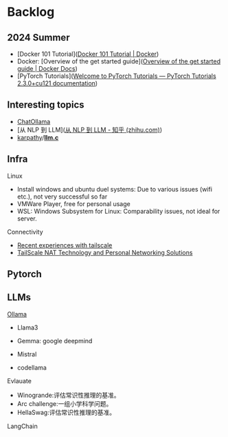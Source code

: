 # Backlog



## 2024 Summer

- [Docker 101 Tutorial]([Docker 101 Tutorial | Docker](https://www.docker.com/101-tutorial/))
- Docker: [Overview of the get started guide]([Overview of the get started guide | Docker Docs](https://docs.docker.com/get-started/))
- [PyTorch Tutorials]([Welcome to PyTorch Tutorials — PyTorch Tutorials 2.3.0+cu121 documentation](https://pytorch.org/tutorials/))

## Interesting topics

- [ChatOllama](https://github.com/sugarforever/chat-ollama?tab=readme-ov-file)
- [从 NLP 到 LLM]([从 NLP 到 LLM - 知乎 (zhihu.com)](https://www.zhihu.com/column/c_1465775160745324544))
- [karpathy](https://github.com/karpathy)/**[llm.c](https://github.com/karpathy/llm.c)**



## Infra

Linux

- Install windows and ubuntu duel systems: Due to various issues (wifi etc.), not very successful so far
-  VMWare Player, free for personal usage
- WSL: Windows Subsystem for Linux: Comparability issues, not ideal for server. 

Connectivity

- [Recent experiences with tailscale](https://blog.laisky.com/p/tailscale)
- [TailScale NAT Technology and Personal Networking Solutions](https://blog.laisky.com/p/tailscale-nat/?lang=en)

## Pytorch



## LLMs

[Ollama](https://github.com/ollama/ollama)

- Llama3

- Gemma: google deepmind
- Mistral
- codellama

Evlauate

- Winogrande:评估常识性推理的基准。
- Arc challenge:一组小学科学问题。
- HellaSwag:评估常识性推理的基准。

LangChain



